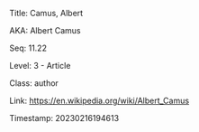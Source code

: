 Title:  Camus, Albert

AKA:    Albert Camus

Seq:    11.22

Level:  3 - Article

Class:  author

Link:   https://en.wikipedia.org/wiki/Albert_Camus

Timestamp: 20230216194613

